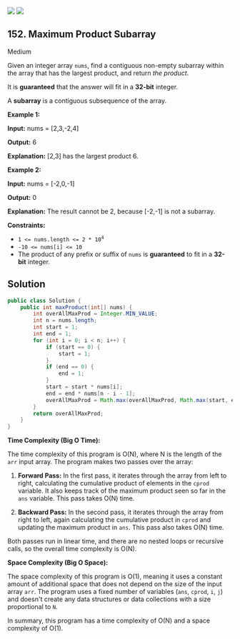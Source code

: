 [![](https://img.shields.io/github/stars/javadev/LeetCode-in-All?label=Stars&style=flat-square)](https://github.com/javadev/LeetCode-in-All)
[![](https://img.shields.io/github/forks/javadev/LeetCode-in-All?label=Fork%20me%20on%20GitHub%20&style=flat-square)](https://github.com/javadev/LeetCode-in-All/fork)

## 152\. Maximum Product Subarray

Medium

Given an integer array `nums`, find a contiguous non-empty subarray within the array that has the largest product, and return _the product_.

It is **guaranteed** that the answer will fit in a **32-bit** integer.

A **subarray** is a contiguous subsequence of the array.

**Example 1:**

**Input:** nums = [2,3,-2,4]

**Output:** 6

**Explanation:** [2,3] has the largest product 6. 

**Example 2:**

**Input:** nums = [-2,0,-1]

**Output:** 0

**Explanation:** The result cannot be 2, because [-2,-1] is not a subarray. 

**Constraints:**

*   <code>1 <= nums.length <= 2 * 10<sup>4</sup></code>
*   `-10 <= nums[i] <= 10`
*   The product of any prefix or suffix of `nums` is **guaranteed** to fit in a **32-bit** integer.

## Solution

```java
public class Solution {
    public int maxProduct(int[] nums) {
        int overAllMaxProd = Integer.MIN_VALUE;
        int n = nums.length;
        int start = 1;
        int end = 1;
        for (int i = 0; i < n; i++) {
            if (start == 0) {
                start = 1;
            }
            if (end == 0) {
                end = 1;
            }
            start = start * nums[i];
            end = end * nums[n - i - 1];
            overAllMaxProd = Math.max(overAllMaxProd, Math.max(start, end));
        }
        return overAllMaxProd;
    }
}
```

**Time Complexity (Big O Time):**

The time complexity of this program is O(N), where N is the length of the `arr` input array. The program makes two passes over the array:

1. **Forward Pass:** In the first pass, it iterates through the array from left to right, calculating the cumulative product of elements in the `cprod` variable. It also keeps track of the maximum product seen so far in the `ans` variable. This pass takes O(N) time.

2. **Backward Pass:** In the second pass, it iterates through the array from right to left, again calculating the cumulative product in `cprod` and updating the maximum product in `ans`. This pass also takes O(N) time.

Both passes run in linear time, and there are no nested loops or recursive calls, so the overall time complexity is O(N).

**Space Complexity (Big O Space):**

The space complexity of this program is O(1), meaning it uses a constant amount of additional space that does not depend on the size of the input array `arr`. The program uses a fixed number of variables (`ans`, `cprod`, `i`, `j`) and doesn't create any data structures or data collections with a size proportional to `N`.

In summary, this program has a time complexity of O(N) and a space complexity of O(1).
